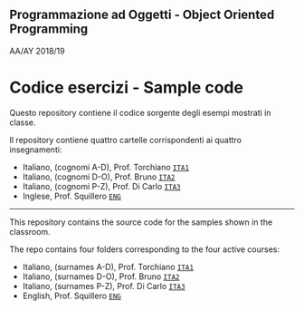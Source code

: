Programmazione ad Oggetti - Object Oriented Programming
-------------------------------------------------------
AA/AY 2018/19

Codice esercizi - Sample code
=============================

Questo repository contiene il codice sorgente degli esempi mostrati in classe.

Il repository contiene quattro cartelle corrispondenti ai quattro insegnamenti:

- Italiano, (cognomi A-D), Prof. Torchiano [`ITA1`](ITA1/)
- Italiano, (cognomi D-O), Prof. Bruno [`ITA2`](ITA2/)
- Italiano, (cognomi P-Z), Prof. Di Carlo [`ITA3`](ITA3/)
- Inglese, Prof. Squillero [`ENG`](ENG/)

-----

This repository contains the source code for the samples shown in the classroom.

The repo contains four folders corresponding to the four active courses:


- Italiano, (surnames A-D), Prof. Torchiano [`ITA1`](ITA1/)
- Italiano, (surnames D-O), Prof. Bruno [`ITA2`](ITA2/)
- Italiano, (surnames P-Z), Prof. Di Carlo [`ITA3`](ITA3/)
- English, Prof. Squillero [`ENG`](ENG/)

